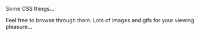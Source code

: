 Some CSS things...

Feel free to browse through them. Lots of images and gifs for your viewing pleasure...
